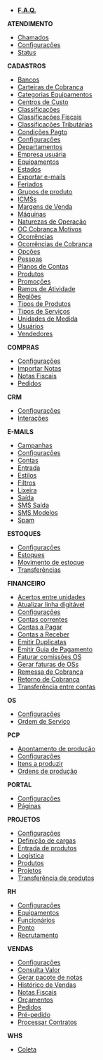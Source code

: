 - [**F.A.Q.**](/faq/faq.md)

**ATENDIMENTO**
- [Chamados](/atendimento/sdktickets.md)
- [Configurações](/atendimento/config-sdk.md)
- [Status](/atendimento/sdkstatus.md)

**CADASTROS**
- [Bancos](/cadastros/banco.md)
- [Carteiras de Cobrança](/cadastros/cobrancacarteira.md)
- [Categorias Equipamentos](/cadastros/assuntocategorias.md)
- [Centros de Custo](/cadastros/centrocusto.md)
- [Classificações](/cadastros/classificacoes.md)
- [Classificações Fiscais](/cadastros/classificaofiscal.md)
- [Classificações Tributárias](/cadastros/classtributaria.md)
- [Condições Pagto](/cadastros/condicaopagamento.md)
- [Configurações](/cadastros/config-cadastro.md)
- [Departamentos](/cadastros/departamentos.md)
- [Empresa usuária](/cadastros/empresa.md)
- [Equipamentos](/cadastros/osassunto.md)
- [Estados](/cadastros/estado.md)
- [Exportar e-mails](/cadastros/exp-emails.md)
- [Feriados](/cadastros/feriados.md)
- [Grupos de produto](/cadastros/produtogrupo.md)
- [ICMSs](/cadastros/icms.md)
- [Margens de Venda](/cadastros/margemvenda.md)
- [Máquinas](/cadastros/pcppaquinas.md)
- [Naturezas de Operação](/cadastros/naturezaoperacao.md)
- [OC Cobrança Motivos](/cadastros/ocorrenciamotivos.md)
- [Ocorrências](/cadastros/ocorrencias.md)
- [Ocorrências de Cobrança](/cadastros/cobrancaocorrencia.md)
- [Opções](/cadastros/opcoes.md)
- [Pessoas](/cadastros/pessoa.md)
- [Planos de Contas](/cadastros/planoconta.md)
- [Produtos](/cadastros/produto.md)
- [Promoções](/cadastros/promocoes.md) 
- [Ramos de Atividade](/cadastros/ramoatividade.md)
- [Regiões](/cadastros/regiao.md)
- [Tipos de Produtos](/cadastros/tiposproduto.md)
- [Tipos de Serviços](/cadastros/servicos.md)
- [Unidades de Medida](/cadastros/unidademedida.md)
- [Usuários](/cadastros/usuario.md)
- [Vendedores](/cadastros/vendedor.md)

**COMPRAS**
- [Configurações](/compras/config-compras.md)
- [Importar Notas](/compras/compranotas.md)
- [Notas Fiscais](/compras/notacompra.md)
- [Pedidos](/compras/pedidocompra.md)

**CRM**
- [Configurações](/crm/config-crm.md)
- [Interações](/crm/interacoespessoa.md)

**E-MAILS**
- [Campanhas](/e-mails/emmcampanhas.md)
- [Configurações](/e-mails/config-emails.md)
- [Contas](/e-mails/emailcontas.md)
- [Entrada](/e-mails/emailentrada.md)
- [Estilos](/e-mails/emmestilos.md)
- [Filtros](/e-mails/emailsfiltros.md)
- [Lixeira](/e-mails/emaillixo.md)
- [Saída](/e-mails/emailsaida.md)
- [SMS Saída](/e-mails/smssaida.md)
- [SMS Modelos](/e-mails/smstemplate.md)
- [Spam](/e-mails/emailspam.md)

**ESTOQUES**
- [Configurações](/estoques/config-estoque.md)
- [Estoques](/estoques/estoque.md)
- [Movimento de estoque](/estoques/estoquemovimento.md)
- [Transferências](/estoques/estoquetransferencia.md)

**FINANCEIRO**
- [Acertos entre unidades](/financeiro/fin-acerto-unidades.md)
- [Atualizar linha digitável](/financeiro/fin-gerar-lindigitavel.md)
- [Configurações](/financeiro/config-financeiro.md)
- [Contas correntes](/financeiro/ccmovimentos.md)
- [Contas a Pagar](/financeiro/contasapagar.md)
- [Contas a Receber](/financeiro/contasareceber.md)
- [Emitir Duplicatas](/financeiro/contasareceberduplicata.md)
- [Emitir Guia de Pagamento](/financeiro/contasapagarguia.md)
- [Faturar comissões OS](/financeiro/os-faturarcomissoes.md)
- [Gerar faturas de OSs](/financeiro/os-gerarfaturas.md)
- [Remessa de Cobrança](/financeiro/contacobranca.md)
- [Retorno de Cobrança](/financeiro/cobranca.md)
- [Transferência entre contas](/financeiro/cctransferencias.md)

**OS**
- [Configurações](/os/config-os.md)
- [Ordem de Serviço](/os/ordemservico.md)

**PCP**
- [Apontamento de produção](/pcp/pcp-procurar.md)
- [Configurações](/pcp/config-pcp.md)
- [Itens a produzir](/pcp/pcp-itens.md)
- [Ordens de produção](/pcp/ordemproducao.md)

**PORTAL**
- [Configurações](/portal/config-portal.md)
- [Páginas](/portal/cmspaginas.md)

**PROJETOS**
- [Configurações](/projetos/config-projeto.md)
- [Definição de cargas](/projetos/projetocargas.md)
- [Entrada de produtos](/projetos/vdtmovimentodiretoentrada.md)
- [Logística](/projetos/projetoslogistica.md)
- [Produtos](/projetos/vdtordemproducao.md)
- [Projetos](/projetos/projetos.md)
- [Transferência de produtos](/projetos/vdtmovimentotransferencia.md)

**RH**
- [Configurações](/rh/config-rh.md)
- [Equipamentos](/rh/logequipamento.md)
- [Funcionários](/rh/logfuncionario.md)
- [Ponto](/rh/pontocompetencias.md)
- [Recrutamento](/rh/recrutamento.md)

**VENDAS**
- [Configurações](/vendas/config-vendas.md)
- [Consulta Valor](/vendas/venda-consulta.md)
- [Gerar pacote de notas](/vendas/venda-baixar-notas.md)
- [Histórico de Vendas](/vendas/historicovendas.md)
- [Notas Fiscais](/vendas/notavenda.md)
- [Orçamentos](/vendas/orcamentovenda.md)
- [Pedidos](/vendas/pedidovenda.md)
- [Pré-pedido](/vendas/prepedido.md)
- [Processar Contratos](/vendas/venda-contratos.md)

**WHS**
- [Coleta](/whs/nf-expedicao.md)
